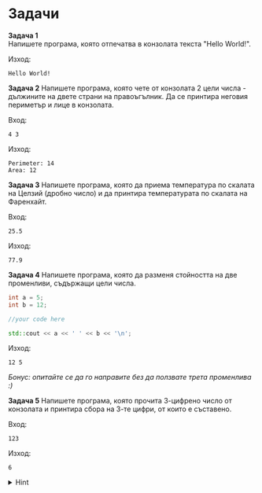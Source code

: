 # Задачи

**Задача 1**  
Напишете програма, която отпечатва в конзолата текста "Hello World!".  

Изход:
```
Hello World!
```

**Задача 2**
Напишете програма, която чете от конзолата 2 цели числа - дължините на двете страни на правоъгълник. Да се принтира неговия периметър и лице в конзолата.

Вход:
```
4 3
```
Изход:
```
Perimeter: 14
Area: 12
```

**Задача 3**
Напишете програма, която да приема температура по скалата на Целзий (дробно число) и да принтира температурата по скалата на Фаренхайт.

Вход:
```
25.5
```
Изход:
```
77.9
```

**Задача 4**
Напишете програма, която да разменя стойността на две променливи, съдържащи цели числа.

``` c++
int a = 5;
int b = 12;

//your code here

std::cout << a << ' ' << b << '\n';
```

Изход:
```
12 5
```
*Бонус: опитайте се да го направите без да ползвате трета променлива :)*

**Задача 5**
Напишете програма, която прочита 3-цифрено число от конзолата и принтира сбора на 3-те цифри, от които е съставено.

Вход:
```
123
```
Изход:
```
6
```

<details>
<summary>Hint</summary>
Използвайте операторът '%'.
</details>
